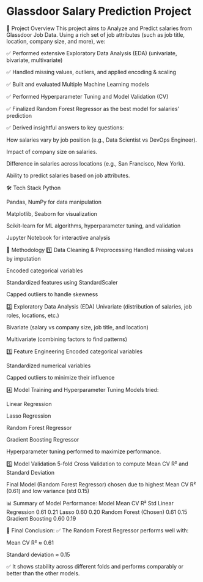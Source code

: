 # Glassdoor Salary Prediction Project

📁 Project Overview
This project aims to Analyze and Predict salaries from Glassdoor Job Data.
Using a rich set of job attributes (such as job title, location, company size, and more), we:

✅ Performed extensive Exploratory Data Analysis (EDA) (univariate, bivariate, multivariate)

✅ Handled missing values, outliers, and applied encoding & scaling

✅ Built and evaluated Multiple Machine Learning models

✅ Performed Hyperparameter Tuning and Model Validation (CV)

✅ Finalized Random Forest Regressor as the best model for salaries’ prediction

✅ Derived insightful answers to key questions:

How salaries vary by job position (e.g., Data Scientist vs DevOps Engineer).

Impact of company size on salaries.

Difference in salaries across locations (e.g., San Francisco, New York).

Ability to predict salaries based on job attributes.

🛠 Tech Stack
Python

Pandas, NumPy for data manipulation

Matplotlib, Seaborn for visualization

Scikit-learn for ML algorithms, hyperparameter tuning, and validation

Jupyter Notebook for interactive analysis

🔹 Methodology
1️⃣ Data Cleaning & Preprocessing
Handled missing values by imputation

Encoded categorical variables

Standardized features using StandardScaler

Capped outliers to handle skewness

2️⃣ Exploratory Data Analysis (EDA)
Univariate (distribution of salaries, job roles, locations, etc.)

Bivariate (salary vs company size, job title, and location)

Multivariate (combining factors to find patterns)

3️⃣ Feature Engineering
Encoded categorical variables

Standardized numerical variables

Capped outliers to minimize their influence

4️⃣ Model Training and Hyperparameter Tuning
Models tried:

Linear Regression

Lasso Regression

Random Forest Regressor

Gradient Boosting Regressor

Hyperparameter tuning performed to maximize performance.

5️⃣ Model Validation
5-fold Cross Validation to compute Mean CV R² and Standard Deviation

Final Model (Random Forest Regressor) chosen due to highest Mean CV R² (0.61) and low variance (std 0.15)

📊 Summary of Model Performance:
Model	Mean CV R²	Std
Linear Regression	0.61	0.21
Lasso	0.60	0.20
Random Forest (Chosen)	0.61	0.15
Gradient Boosting	0.60	0.19

🔹 Final Conclusion:
✅ The Random Forest Regressor performs well with:

Mean CV R² ≈ 0.61

Standard deviation ≈ 0.15

✅ It shows stability across different folds and performs comparably or better than the other models.
